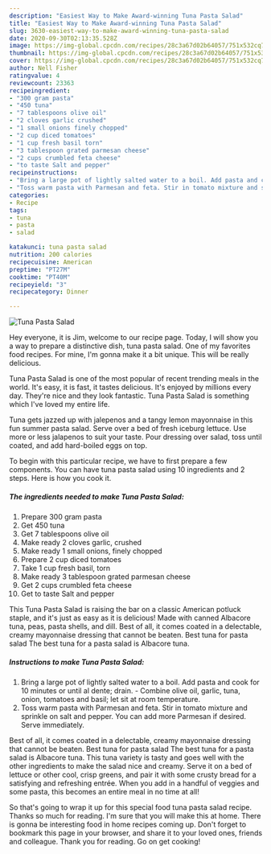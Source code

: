 ```yaml
---
description: "Easiest Way to Make Award-winning Tuna Pasta Salad"
title: "Easiest Way to Make Award-winning Tuna Pasta Salad"
slug: 3630-easiest-way-to-make-award-winning-tuna-pasta-salad
date: 2020-09-30T02:13:35.528Z
image: https://img-global.cpcdn.com/recipes/28c3a67d02b64057/751x532cq70/tuna-pasta-salad-recipe-main-photo.jpg
thumbnail: https://img-global.cpcdn.com/recipes/28c3a67d02b64057/751x532cq70/tuna-pasta-salad-recipe-main-photo.jpg
cover: https://img-global.cpcdn.com/recipes/28c3a67d02b64057/751x532cq70/tuna-pasta-salad-recipe-main-photo.jpg
author: Nell Fisher
ratingvalue: 4
reviewcount: 23363
recipeingredient:
- "300 gram pasta"
- "450 tuna"
- "7 tablespoons olive oil"
- "2 cloves garlic crushed"
- "1 small onions finely chopped"
- "2 cup diced tomatoes"
- "1 cup fresh basil torn"
- "3 tablespoon grated parmesan cheese"
- "2 cups crumbled feta cheese"
- "to taste Salt and pepper"
recipeinstructions:
- "Bring a large pot of lightly salted water to a boil. Add pasta and cook for 10 minutes or until al dente; drain. Combine olive oil, garlic, tuna, onion, tomatoes and basil; let sit at room temperature."
- "Toss warm pasta with Parmesan and feta. Stir in tomato mixture and sprinkle on salt and pepper. You can add more Parmesan if desired. Serve immediately."
categories:
- Recipe
tags:
- tuna
- pasta
- salad

katakunci: tuna pasta salad 
nutrition: 200 calories
recipecuisine: American
preptime: "PT27M"
cooktime: "PT40M"
recipeyield: "3"
recipecategory: Dinner

---
```



![Tuna Pasta Salad](https://img-global.cpcdn.com/recipes/28c3a67d02b64057/751x532cq70/tuna-pasta-salad-recipe-main-photo.jpg)

Hey everyone, it is Jim, welcome to our recipe page. Today, I will show you a way to prepare a distinctive dish, tuna pasta salad. One of my favorites food recipes. For mine, I'm gonna make it a bit unique. This will be really delicious.

Tuna Pasta Salad is one of the most popular of recent trending meals in the world. It's easy, it is fast, it tastes delicious. It's enjoyed by millions every day. They're nice and they look fantastic. Tuna Pasta Salad is something which I've loved my entire life.

Tuna gets jazzed up with jalepenos and a tangy lemon mayonnaise in this fun summer pasta salad. Serve over a bed of fresh iceburg lettuce. Use more or less jalapenos to suit your taste. Pour dressing over salad, toss until coated, and add hard-boiled eggs on top.


To begin with this particular recipe, we have to first prepare a few components. You can have tuna pasta salad using 10 ingredients and 2 steps. Here is how you cook it.

<!--inarticleads1-->

##### The ingredients needed to make Tuna Pasta Salad:

1. Prepare 300 gram pasta
1. Get 450 tuna
1. Get 7 tablespoons olive oil
1. Make ready 2 cloves garlic, crushed
1. Make ready 1 small onions, finely chopped
1. Prepare 2 cup diced tomatoes
1. Take 1 cup fresh basil, torn
1. Make ready 3 tablespoon grated parmesan cheese
1. Get 2 cups crumbled feta cheese
1. Get to taste Salt and pepper


This Tuna Pasta Salad is raising the bar on a classic American potluck staple, and it&#39;s just as easy as it is delicious! Made with canned Albacore tuna, peas, pasta shells, and dill. Best of all, it comes coated in a delectable, creamy mayonnaise dressing that cannot be beaten. Best tuna for pasta salad The best tuna for a pasta salad is Albacore tuna. 

<!--inarticleads2-->

##### Instructions to make Tuna Pasta Salad:

1. Bring a large pot of lightly salted water to a boil. Add pasta and cook for 10 minutes or until al dente; drain. - Combine olive oil, garlic, tuna, onion, tomatoes and basil; let sit at room temperature.
1. Toss warm pasta with Parmesan and feta. Stir in tomato mixture and sprinkle on salt and pepper. You can add more Parmesan if desired. Serve immediately.


Best of all, it comes coated in a delectable, creamy mayonnaise dressing that cannot be beaten. Best tuna for pasta salad The best tuna for a pasta salad is Albacore tuna. This tuna variety is tasty and goes well with the other ingredients to make the salad nice and creamy. Serve it on a bed of lettuce or other cool, crisp greens, and pair it with some crusty bread for a satisfying and refreshing entrée. When you add in a handful of veggies and some pasta, this becomes an entire meal in no time at all! 

So that's going to wrap it up for this special food tuna pasta salad recipe. Thanks so much for reading. I'm sure that you will make this at home. There is gonna be interesting food in home recipes coming up. Don't forget to bookmark this page in your browser, and share it to your loved ones, friends and colleague. Thank you for reading. Go on get cooking!
